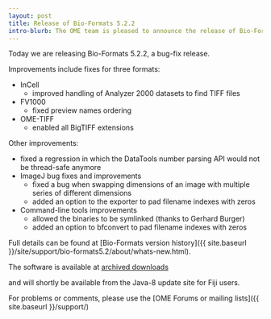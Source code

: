 ```yaml
---
layout: post
title: Release of Bio-Formats 5.2.2
intro-blurb: The OME team is pleased to announce the release of Bio-Formats 5.2.2
---
```

Today we are releasing Bio-Formats 5.2.2, a bug-fix release. 

Improvements include fixes for three formats:

*  InCell
    -  improved handling of Analyzer 2000 datasets to find TIFF files
*  FV1000
    -  fixed preview names ordering
*  OME-TIFF
    -  enabled all BigTIFF extensions

Other improvements:

*  fixed a regression in which the DataTools number parsing API would not be thread-safe anymore
*  ImageJ bug fixes and improvements
    -  fixed a bug when swapping dimensions of an image with multiple series of different dimensions
    -  added an option to the exporter to pad filename indexes with zeros
*  Command-line tools improvements
    -  allowed the binaries to be symlinked (thanks to Gerhard Burger)
    -  added an option to bfconvert to pad filename indexes with zeros

Full details can be found at [Bio-Formats version history]({{ site.baseurl }}/site/support/bio-formats5.2/about/whats-new.html).

The software is available at [archived downloads](https://downloads.openmicroscopy.org/bio-formats/5.2.2)

and will shortly be available from the Java-8 update site for Fiji users.

For problems or comments, please use the [OME Forums or mailing lists]({{ site.baseurl }}/support/)
